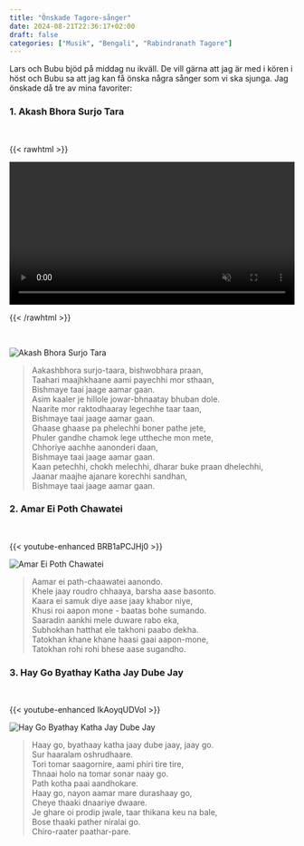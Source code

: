 ```yaml
---
title: "Önskade Tagore-sånger"
date: 2024-08-21T22:36:17+02:00
draft: false
categories: ["Musik", "Bengali", "Rabindranath Tagore"]
---
```


Lars och Bubu bjöd på middag nu ikväll. De vill gärna att jag är med i kören i höst och Bubu sa att jag kan få önska några sånger som vi ska sjunga. Jag önskade då tre av mina favoriter: 

### 1. Akash Bhora Surjo Tara
<br>

{{< rawhtml >}} 

<video width=100% controls autoplay playsinline muted>
    <source src="/videos/aakash-bhora-surja-tara.mp4#t=1.0" type="video/mp4">
    Your browser does not support the video tag.  
</video>

{{< /rawhtml >}}

<br>

![Akash Bhora Surjo Tara](/images/tagore-akash-bhora-surjo-tara.png "Akash Bhora Surjo Tara")

> Aakashbhora surjo-taara, bishwobhara praan,  
> Taahari maajhkhaane aami payechhi mor sthaan,  
> Bishmaye taai jaage aamar gaan.  
> Asim kaaler je hillole    jowar-bhnaatay bhuban dole.  
> Naarite mor raktodhaaray legechhe taar taan,  
> Bishmaye taai jaage aamar gaan.  
> Ghaase ghaase pa phelechhi boner pathe jete,  
> Phuler gandhe chamok lege uttheche mon mete,  
> Chhoriye aachhe aanonderi daan,   
> Bishmaye taai jaage aamar gaan.   
> Kaan petechhi, chokh melechhi, dharar buke praan dhelechhi,  
> Jaanar maajhe ajanare korechhi sandhan,  
> Bishmaye taai jaage aamar gaan.  


### 2. Amar Ei Poth Chawatei
<br>

{{< youtube-enhanced BRB1aPCJHj0 >}}

![Amar Ei Poth Chawatei](/images/tagore-aamar-ei-poth-chawatei.png "Amar Ei Poth Chawatei")

> Aamar ei path-chaawatei aanondo.  
> Khele jaay roudro chhaaya, barsha aase basonto.  
> Kaara ei samuk diye aase jaay khabor niye,  
> Khusi roi aapon mone - baatas bohe sumando.  
> Saaradin aankhi mele duware rabo eka,  
> Subhokhan hatthat ele takhoni paabo dekha.  
> Tatokhan khane khane haasi gaai aapon-mone,  
> Tatokhan rohi rohi bhese aase sugandho.  



### 3. Hay Go Byathay Katha Jay Dube Jay
<br>

{{< youtube-enhanced IkAoyqUDVoI >}}

![Hay Go Byathay Katha Jay Dube Jay](/images/tagore-haay-go-byathaay-kotha.png "Hay Go Byathay Katha Jay Dube Jay")

> Haay go, byathaay katha jaay dube jaay, jaay go.  
> Sur haaralam oshrudhaare.  
> Tori tomar saagornire, aami phiri tire tire,  
> Thnaai holo na tomar sonar naay go.  
> Path kotha paai aandhokare.  
> Haay go, nayon aamar mare durashaay go,  
> Cheye thaaki dnaariye dwaare.  
> Je ghare oi prodip jwale, taar thikana keu na bale,  
> Bose thaaki pather niralai go.  
> Chiro-raater paathar-pare.  

